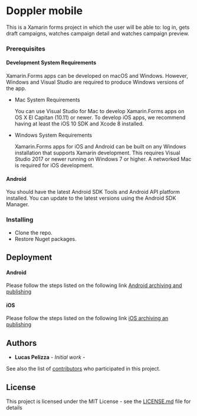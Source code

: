 # Doppler mobile

This is a Xamarin forms project in which the user will be able to: log in, gets draft campaigns, watches campaign detail and watches campaign preview.

### Prerequisites

#### Development System Requirements

Xamarin.Forms apps can be developed on macOS and Windows. However, Windows and Visual Studio are required to produce Windows versions of the app.

- Mac System Requirements

    You can use Visual Studio for Mac to develop Xamarin.Forms apps on OS X El Capitan (10.11) or newer. To develop iOS apps, we recommend having at least the iOS 10 SDK and Xcode 8 installed.

- Windows System Requirements
    
    Xamarin.Forms apps for iOS and Android can be built on any Windows installation that supports Xamarin development. This requires Visual Studio 2017 or newer running 
    on Windows 7 or higher. A networked Mac is required for iOS development.

#### Android

You should have the latest Android SDK Tools and Android API platform installed. You can update to the latest versions using the Android SDK Manager.

### Installing

- Clone the repo.
- Restore Nuget packages.

## Deployment

#### Android

Please follow the steps listed on the following link [Android archiving and publishing](https://blog.xamarin.com/android-archiving-and-publishing-made-easy)

#### iOS

Please follow the steps listed on the following link [iOS archiving an publishing](https://docs.microsoft.com/en-us/xamarin/ios/deploy-test/app-distribution/app-store-distribution/publishing-to-the-app-store?tabs=vsmac)

## Authors

* **Lucas Pelizza** - *Initial work* -

See also the list of [contributors](https://github.com/MakingSense/doppler-mobile/contributors) who participated in this project.

## License

This project is licensed under the MIT License - see the [LICENSE.md](https://github.com/lpelizzaMS/doppler-mobile/blob/update-readme-file/LICENSE) file for details
